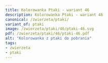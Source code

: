 ```yaml
---
title: Kolorowanka Ptaki - wariant 46
description: Kolorowanka Ptaki - wariant 46
canonical: /zwierzeta/ptaki/
variant_of: ptaki
image: /zwierzeta/ptaki/46/ptaki-46.svg
pdf: /zwierzeta/ptaki/46/ptaki-46.pdf
alt: "Kolorowanka z ptaki do pobrania"
tags:
- zwierzeta
- ptaki
---
```

